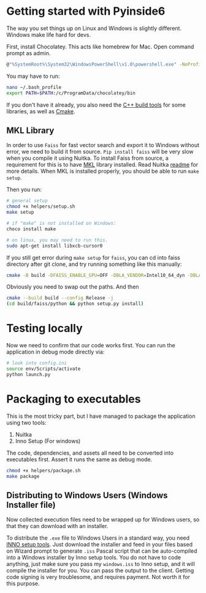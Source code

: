 # Getting started with Pyinside6

The way you set things up on Linux and Windows is slightly different. Windows make life hard for devs.

First, install Chocolatey. This acts like homebrew for Mac. Open command prompt as admin.

```bash
@"%SystemRoot%\System32\WindowsPowerShell\v1.0\powershell.exe" -NoProfile -InputFormat None -ExecutionPolicy Bypass -Command "[System.Net.ServicePointManager]::SecurityProtocol = 3072; iex ((New-Object System.Net.WebClient).DownloadString('https://community.chocolatey.org/install.ps1'))" && SET "PATH=%PATH%;%ALLUSERSPROFILE%\chocolatey\bin"
```

You may have to run:

```bash
nano ~/.bash_profile
export PATH=$PATH:/c/ProgramData/chocolatey/bin
```

If you don't have it already, you also need the [C++ build tools](https://visualstudio.microsoft.com/visual-cpp-build-tools/) for some libraries, as well as [Cmake](https://cmake.org/download/).

## MKL Library

In order to use `Faiss` for fast vector search and export it to Windows without error, we need to build it from source. `Pip install faiss` will be very slow when you compile it using Nuitka. To install Faiss from source, a requirement for this is to have [MKL](https://www.intel.com/content/www/us/en/developer/tools/oneapi/base-toolkit-download.html?operatingsystem=windows&windows-install-type=online) library installed. Read Nuitka [readme](https://github.com/facebookresearch/faiss/blob/main/INSTALL.md) for more details. When MKL is installed properly, you should be able to run `make setup`.

Then you run:

```bash
# general setup
chmod +x helpers/setup.sh
make setup

# if "make" is not installed on Windows:
choco install make

# on linux, you may need to run this.
sudo apt-get install libxcb-cursor0
```


If you still get error during `make setup` for `faiss`, you can cd into faiss directory after git clone, and try running something like this manually:

```bash 
cmake -B build -DFAISS_ENABLE_GPU=OFF -DBLA_VENDOR=Intel10_64_dyn -DBLAS_LIBRARIES="C:\Program Files (x86)\Intel\oneAPI\mkl\2024.2\lib\mkl_intel_lp64.lib;C:\Program Files (x86)\Intel\oneAPI\mkl\2024.2\lib\mkl_sequential.lib;C:\Program Files (x86)\Intel\oneAPI\mkl\2024.2\lib\mkl_core.lib" -DLAPACK_LIBRARIES="C:\Program Files (x86)\Intel\oneAPI\mkl\2024.2\lib\mkl_intel_lp64.lib;C:\Program Files (x86)\Intel\oneAPI\mkl\2024.2\lib\mkl_sequential.lib;C:\Program Files (x86)\Intel\oneAPI\mkl\2024.2\lib\mkl_core.lib" -DPython_EXECUTABLE="C:\Users\choph\photomatcher\env\Scripts\python.exe" .
```

Obviously you need to swap out the paths. And then

```bash
cmake --build build --config Release -j
(cd build/faiss/python && python setup.py install)
```

# Testing locally

Now we need to confirm that our code works first. You can run the application in debug mode directly via:

```bash
# look into config.ini 
source env/Scripts/activate
python launch.py
```

# Packaging to executables

This is the most tricky part, but I have managed to package the application using two tools:

1. Nuitka
2. Inno Setup (For windows)

The code, dependencies, and assets all need to be converted into executables first. Assert it runs the same as debug mode.

```bash
chmod +x helpers/package.sh
make package
```

## Distributing to Windows Users (Windows Installer file)

Now collected execution files need to be wrapped up for Windows users, so that they can download with an installer.

To distribute the `.exe` file to Windows Users in a standard way, you need [INNO setup tools](https://jrsoftware.org/isdl.php). Just download the installer and feed in your files based on Wizard prompt to generate `.iss` Pascal script that can be auto-compiled into a Windows installer by Inno setup tools. You do not have to code anything, just make sure you pass my `windows.iss` to Inno setup, and it will compile the installer for you. You can pass the output to the client. Getting code signing is very troublesome, and requires payment. Not worth it for this purpose.


